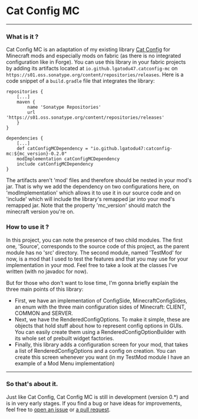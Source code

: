 # Cat Config MC

***

### What is it ?

Cat Config MC is an adaptation of my existing library [Cat Config](https://github.com/LGatodu47/CatConfig)
for Minecraft mods and especially mods on fabric (as there is no integrated configuration like in Forge).
You can use this library in your fabric projects by adding its artifacts located at `io.github.lgatodu47.catconfig-mc`
on `https://s01.oss.sonatype.org/content/repositories/releases`. Here is a code snippet of a `build.gradle`
file that integrates the library:
```
repositories {
    [...]
    maven {
        name 'Sonatype Repositories'
        url 'https://s01.oss.sonatype.org/content/repositories/releases'
    }
}

dependencies {
    [...]
    def catConfigMCDependency = "io.github.lgatodu47:catconfig-mc:${mc_version}-0.2.0"
    modImplementation catConfigMCDependency
    include catConfigMCDependency
}
```
The artifacts aren't 'mod' files and therefore should be nested in your mod's jar. That is why we add the
dependency on two configurations here, on 'modImplementation' which allows it to use it in our source code
and on 'include' which will include the library's remapped jar into your mod's remapped jar.
Note that the property 'mc_version' should match the minecraft version you're on.

### How to use it ?

In this project, you can note the presence of two child modules. The first one, 'Source', corresponds to
the source code of this project, as the parent module has no 'src' directory. The second module, named
'TestMod' for now, is a mod that I used to test the features and that you may use for your implementation
in your mod. Feel free to take a look at the classes I've written (with no javadoc for now).

But for those who don't want to lose time, I'm gonna briefly explain the three main points of this library:
- First, we have an implementation of ConfigSide, MinecraftConfigSides, an enum with the three main
configuration sides of Minecraft: CLIENT, COMMON and SERVER.
- Next, we have the RenderedConfigOptions. To make it simple, these are objects that hold stuff about
how to represent config options in GUIs. You can easily create them using a RenderedConfigOptionBuilder
with its whole set of prebuilt widget factories.
- Finally, this library adds a configuration screen for your mod, that takes a list of RenderedConfigOptions
and a config on creation. You can create this screen whenever you want (in my TestMod module I have an
example of a Mod Menu implementation)

***

### So that's about it.

Just like Cat Config, Cat Config MC is still in development (version 0.*) and is in very early stages.
If you find a bug or have ideas for improvements, feel free to [open an issue](https://github.com/LGatodu47/CatConfigMC/issues)
or [a pull request](https://github.com/LGatodu47/CatConfigMC/pulls).